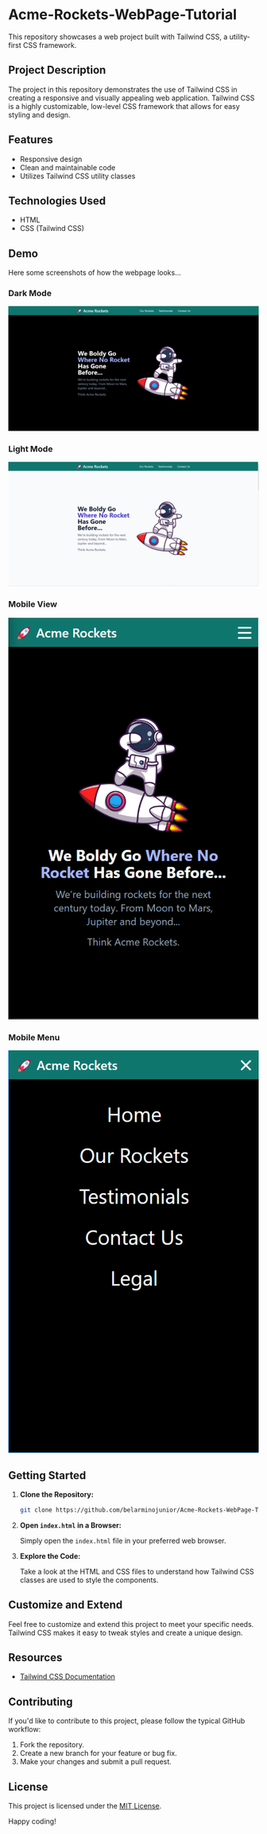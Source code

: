 # Acme-Rockets-WebPage-Tutorial

This repository showcases a web project built with Tailwind CSS, a utility-first CSS framework.

## Project Description

The project in this repository demonstrates the use of Tailwind CSS in creating a responsive and visually appealing web application. Tailwind CSS is a highly customizable, low-level CSS framework that allows for easy styling and design.

## Features

- Responsive design
- Clean and maintainable code
- Utilizes Tailwind CSS utility classes

## Technologies Used

- HTML
- CSS (Tailwind CSS)

## Demo

Here some screenshots of how the webpage looks...

### Dark Mode

![](./Project/build/img/demo/demo1.png)

### Light Mode

![](./Project/build/img/demo/demo2.png)

### Mobile View

![](./Project/build/img/demo/demo3.png)

### Mobile Menu

![](./Project/build/img/demo/demo4.png)

## Getting Started

1. **Clone the Repository:**

    ```bash
    git clone https://github.com/belarminojunior/Acme-Rockets-WebPage-Tutorial
    ```

2. **Open `index.html` in a Browser:**

    Simply open the `index.html` file in your preferred web browser.

3. **Explore the Code:**

    Take a look at the HTML and CSS files to understand how Tailwind CSS classes are used to style the components.

## Customize and Extend

Feel free to customize and extend this project to meet your specific needs. Tailwind CSS makes it easy to tweak styles and create a unique design.

## Resources

- [Tailwind CSS Documentation](https://tailwindcss.com/docs)

## Contributing

If you'd like to contribute to this project, please follow the typical GitHub workflow:

1. Fork the repository.
2. Create a new branch for your feature or bug fix.
3. Make your changes and submit a pull request.

## License

This project is licensed under the [MIT License](LICENSE.md).

Happy coding!
